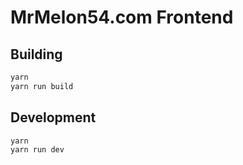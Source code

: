 # MrMelon54.com Frontend

## Building

```bash
yarn
yarn run build
```

## Development

```bash
yarn
yarn run dev
```
